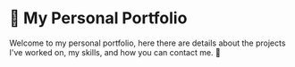 # 👋 My Personal Portfolio

Welcome to my personal portfolio, here there are details about the projects I've worked on, my skills, and how you can contact me. 🚀

